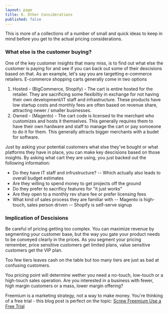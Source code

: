 ```yaml
---
layout: page
title: 6. Other Considerations
published: false
---
```



This is more of a collections of a number of small and quick ideas to keep in mind before you get to the actual pricing considerations.

### What else is the customer buying?
One of the key customer insights that many miss, is to find out what else the customer is paying for and see if you can back out some of their descisions based on that. As an example, let's say you are targetting e-commerce retailers. E-commerce shopping carts generally come in two options 

1. Hosted - (BigCommerce, Shopify) - The cart is entire hosted for the retailer. They are sacrificing some flexibiltiy in exchange for not having their own development/IT staff and infrastructure. These products have low startup costs and monthly fees are often based on revenue share, attracting newer / smaller businesses.
2. Owned - (Magento) - The cart code is licensed  to the merchant who customizes and hosts it themselves. This generally requires them to have their own hardware and staff to manage the cart or pay somoeone to do it for them. This generally attracts bigger merchants with a budet for software.

Just by asking your potential customers what else they've bought or what platforms they have in place, you can make key descisions based on those insights. By asking what cart they are using, you just backed out the following information:

- Do they have IT staff and infrustructure?
-- Which actually also leads to overall budget estimates
- Are they willing to spend money to get projects off the ground
- Do they prefer to sacrificy features for "it just works"
- Are they open to a monthly rev share fee or prefer licensing fees
- What kind of sales process they are familiar with
-- Magento is high-touch, sales person driven
-- Shopify is self-serve signup
   

### Implication of Descisions

Be careful of pricing getting too complex. You can maximize revenue by segmenting your customer base, but the way you gate your product needs to be conveyed clearly in the prices.  As you segment your pricing remember, price sensitive customers get limited plans, value sensitive customers get the VIP plan. 

Too few tiers leaves cash on the table but too many tiers are just as bad at confusing customers.

You pricing point will determine wether you need a no-touch, low-touch or a high-touch sales operation. Are you interested in a business with fewer, high margin customers or a mass, lower margin offering?

Freemium is a marketing strategy, not a way to make money. You're thinking of a free trial - this blog post is perfect on the topic: [Screw Freemium Use a Free Trial](http://www.priceintelligently.com/blog/bid/188339/Screw-Freemium-Use-a-Free-Trial)
